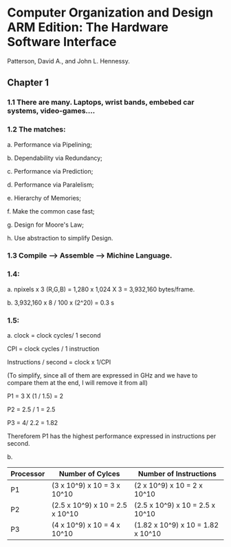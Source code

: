 # Computer Organization and Design ARM Edition: The Hardware Software Interface
Patterson, David A., and John L. Hennessy.

## Chapter 1

### 1.1 There are many. Laptops, wrist bands, embebed car systems, video-games....

### 1.2 The matches:
a. Performance via Pipelining;

b. Dependability via Redundancy;

c. Performance via Prediction;

d. Performance via Paralelism;

e. Hierarchy of Memories;

f. Make the common case fast;

g. Design for Moore's Law;

h. Use abstraction to simplify Design.

### 1.3 Compile --> Assemble --> Michine Language.

### 1.4:

a. npixels x 3 (R,G,B) = 1,280 x 1,024 X 3 = 3,932,160 bytes/frame.

b. 3,932,160 x 8 / 100 x (2^20) = 0.3 s

### 1.5:

a. 
clock = clock cycles/ 1 second

CPI = clock cycles / 1 instruction

Instructions / second = clock x 1/CPI

(To simplify, since all of them are expressed in GHz and we have to compare them at the end, I will remove it from all)

P1 = 3 X (1 / 1.5) = 2 

P2 = 2.5 / 1 = 2.5 

P3 = 4/ 2.2 = 1.82

Thereforem P1 has the highest performance expressed in instructions per second.

b.

| Processor | Number of Cylces | Number of Instructions |
|----------|------------------|------------------------|
| P1 | (3 x 10^9) x 10 = 3 x 10^10 | (2 x 10^9) x 10 = 2 x 10^10 |
| P2 | (2.5 x 10^9) x 10 = 2.5 x 10^10 | (2.5 x 10^9) x 10 = 2.5 x 10^10 |
| P3 | (4 x 10^9) x 10 = 4 x 10^10 | (1.82 x 10^9) x 10 = 1.82 x 10^10 |